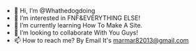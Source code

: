 - 👋 Hi, I’m @Whathedogdoing
- 👀 I’m interested in FNF&EVERYTHING ELSE!
- 🌱 I’m currently learning How To Make A Site.
- 💞️ I’m looking to collaborate With You Guys!
- 📫 How to reach me? By Email It's marmar82013@gmail.com

<!---
Whathedogdo/Whathedogdo is a ✨ special ✨ repository because its `README.md` (this file) appears on your GitHub profile.
You can click the Preview link to take a look at your changes.
--->
